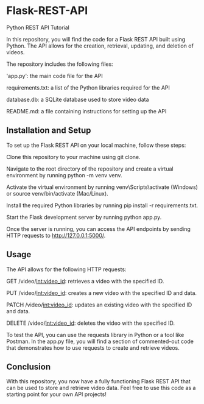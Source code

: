# Flask-REST-API
Python REST API Tutorial 

In this repository, you will find the code for a Flask REST API built using Python. 
The API allows for the creation, retrieval, updating, and deletion of videos.

The repository includes the following files:

'app.py': the main code file for the API

requirements.txt: a list of the Python libraries required for the API

database.db: a SQLite database used to store video data

README.md: a file containing instructions for setting up the API

## Installation and Setup

To set up the Flask REST API on your local machine, follow these steps:

Clone this repository to your machine using git clone.

Navigate to the root directory of the repository and create a virtual environment by running python -m venv venv.

Activate the virtual environment by running venv\Scripts\activate (Windows) or source venv/bin/activate (Mac/Linux).

Install the required Python libraries by running pip install -r requirements.txt.

Start the Flask development server by running python app.py.

Once the server is running, you can access the API endpoints by sending HTTP requests to http://127.0.0.1:5000/.

## Usage

The API allows for the following HTTP requests:

GET /video/<int:video_id>: retrieves a video with the specified ID.

PUT /video/<int:video_id>: creates a new video with the specified ID and data.

PATCH /video/<int:video_id>: updates an existing video with the specified ID and data.

DELETE /video/<int:video_id>: deletes the video with the specified ID.

To test the API, you can use the requests library in Python or a tool like Postman.
In the app.py file, you will find a section of commented-out code that demonstrates how to use requests to create and retrieve videos.

## Conclusion

With this repository, you now have a fully functioning Flask REST API that can be used to store and retrieve video data.
Feel free to use this code as a starting point for your own API projects!
